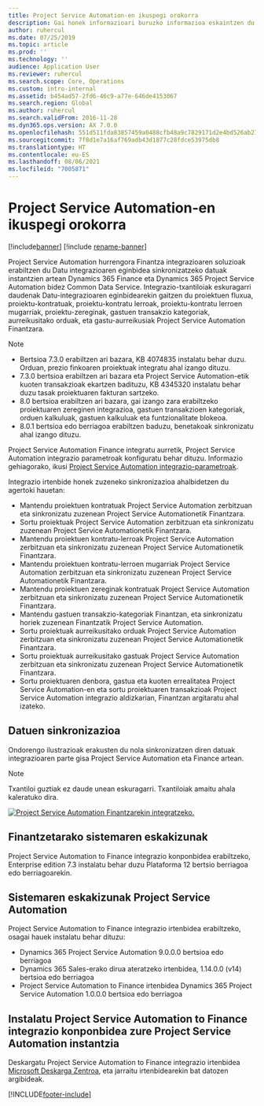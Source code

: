 ```yaml
---
title: Project Service Automation-en ikuspegi orokorra
description: Gai honek informazioari buruzko informazioa eskaintzen du Dynamics 365 Project Service Automation hurrengora Dynamics 365 Finance integrazio irtenbidea.
author: ruhercul
ms.date: 07/25/2019
ms.topic: article
ms.prod: ''
ms.technology: ''
audience: Application User
ms.reviewer: ruhercul
ms.search.scope: Core, Operations
ms.custom: intro-internal
ms.assetid: b454ad57-2fd6-46c9-a77e-646de4153067
ms.search.region: Global
ms.author: ruhercul
ms.search.validFrom: 2016-11-28
ms.dyn365.ops.version: AX 7.0.0
ms.openlocfilehash: 551d511fda83857459a0488cfb48a9c7829171d2e4bd526ab27b4ee74b21910d
ms.sourcegitcommit: 7f8d1e7a16af769adb43d1877c28fdce53975db8
ms.translationtype: HT
ms.contentlocale: eu-ES
ms.lasthandoff: 08/06/2021
ms.locfileid: "7005871"
---
```

# <a name="project-service-automation-overview"></a>Project Service Automation-en ikuspegi orokorra

[!include[banner](../includes/banner.md)]
[!include [rename-banner](~/includes/cc-data-platform-banner.md)]

Project Service Automation hurrengora Finantza integrazioaren soluzioak erabiltzen du Datu integrazioaren eginbidea sinkronizatzeko datuak instantzien artean Dynamics 365 Finance eta Dynamics 365 Project Service Automation bidez Common Data Service. Integrazio-txantiloiak eskuragarri daudenak Datu-integrazioaren eginbidearekin gaitzen du proiektuen fluxua, proiektu-kontratuak, proiektu-kontratu lerroak, proiektu-kontratu lerroen mugarriak, proiektu-zereginak, gastuen transakzio kategoriak, aurreikusitako orduak, eta gastu-aurreikusiak Project Service Automation Finantzara.

> [!NOTE]
> - Bertsioa 7.3.0 erabiltzen ari bazara, KB 4074835 instalatu behar duzu. Orduan, prezio finkoaren proiektuak integratu ahal izango dituzu.
> - 7.3.0 bertsioa erabiltzen ari bazara eta Project Service Automation-etik kuoten transakzioak ekartzen badituzu, KB 4345320 instalatu behar duzu tasak proiektuaren fakturan sartzeko.
> - 8.0 bertsioa erabiltzen ari bazara, gai izango zara erabiltzeko proiektuaren zereginen integrazioa, gastuen transakzioen kategoriak, orduen kalkuluak, gastuen kalkuluak eta funtzionalitate blokeoa.
> - 8.0.1 bertsioa edo berriagoa erabiltzen baduzu, benetakoak sinkronizatu ahal izango dituzu.

Project Service Automation Finance integratu aurretik, Project Service Automation integrazio parametroak konfiguratu behar dituzu. Informazio gehiagorako, ikusi [Project Service Automation integrazio-parametroak](PSA-parameters.md).

Integrazio irtenbide honek zuzeneko sinkronizazioa ahalbidetzen du agertoki hauetan:

- Mantendu proiektuen kontratuak Project Service Automation zerbitzuan eta sinkronizatu zuzenean Project Service Automationetik Finantzara.
- Sortu proiektuak Project Service Automation zerbitzuan eta sinkronizatu zuzenean Project Service Automationetik Finantzara.
- Mantendu proiektuen kontratu-lerroak Project Service Automation zerbitzuan eta sinkronizatu zuzenean Project Service Automationetik Finantzara.
- Mantendu proiektuen kontratu-lerroen mugarriak Project Service Automation zerbitzuan eta sinkronizatu zuzenean Project Service Automationetik Finantzara.
- Mantendu proiektuen zereginak kontratuak Project Service Automation zerbitzuan eta sinkronizatu zuzenean Project Service Automationetik Finantzara.
- Mantendu gastuen transakzio-kategoriak Finantzan, eta sinkronizatu horiek zuzenean Finantzatik Project Service Automation.
- Sortu proiektuak aurreikusitako orduak Project Service Automation zerbitzuan eta sinkronizatu zuzenean Project Service Automationetik Finantzara.
- Sortu proiektuak aurreikusitako gastuak Project Service Automation zerbitzuan eta sinkronizatu zuzenean Project Service Automationetik Finantzara.
- Sortu proiektuaren denbora, gastua eta kuoten errealitatea Project Service Automation-en eta sortu proiektuaren transakzioak Project Service Automation integrazio aldizkarian, Finantzan argitaratu ahal izateko.

## <a name="data-synchronization"></a>Datuen sinkronizazioa

Ondorengo ilustrazioak erakusten du nola sinkronizatzen diren datuak integrazioaren parte gisa Project Service Automation eta Finance artean.

> [!NOTE]
> Txantiloi guztiak ez daude unean eskuragarri. Txantiloiak amaitu ahala kaleratuko dira.

[![Project Service Automation Finantzarekin integratzeko.](./media/PSA-integration.png)](./media/PSA-integration.png)

## <a name="system-requirements-for-finance"></a>Finantzetarako sistemaren eskakizunak

Project Service Automation to Finance integrazio konponbidea erabiltzeko, Enterprise edition 7.3 instalatu behar duzu Plataforma 12 bertsio berriagoa edo berriagoarekin.

## <a name="system-requirements-for-project-service-automation"></a>Sistemaren eskakizunak Project Service Automation

Project Service Automation to Finance integrazio irtenbidea erabiltzeko, osagai hauek instalatu behar dituzu:

- Dynamics 365 Project Service Automation 9.0.0.0 bertsioa edo berriagoa
- Dynamics 365 Sales-erako dirua ateratzeko irtenbidea, 1.14.0.0 (v14) bertsioa edo berriagoa
- Project Service Automation to Finance irtenbidea Dynamics 365 Project Service Automation 1.0.0.0 bertsioa edo berriagoa

## <a name="install-the-project-service-automation-to-finance-integration-solution-in-your-project-service-automation-instance"></a>Instalatu Project Service Automation to Finance integrazio konponbidea zure Project Service Automation instantzia

Deskargatu Project Service Automation to Finance integrazio irtenbidea [Microsoft Deskarga Zentroa](https://www.microsoft.com/download/details.aspx?id=57016), eta jarraitu irtenbidearekin bat datozen argibideak.


[!INCLUDE[footer-include](../includes/footer-banner.md)]